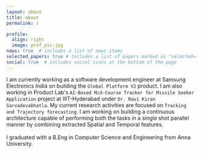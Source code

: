 ```yaml
---
layout: about
title: about
permalink: /

profile:
  align: right
  image: prof_pic.jpg
news: true  # includes a list of news items
selected_papers: true # includes a list of papers marked as "selected={true}"
social: true  # includes social icons at the bottom of the page
---
```


I am currently working as a software development engineer at Samsung Electronics India on building the `Global Platform V2` product. I am also working in Product Lab's `AI-Based Mid-Course Tracker for Missile Seeker Application` project at IIIT-Hyderabad under `Dr. Ravi Kiran Sarvadevabhatla`. My current research activities are focused on `Tracking and Trajectory forecasting`. I am working on building a continuous architecture capable of performing both the tasks in a single shot parallel manner by combining extracted Spatial and Temporal features.<br><br>
I graduated with a B.Eng in Computer Science and Engineering from Anna University.